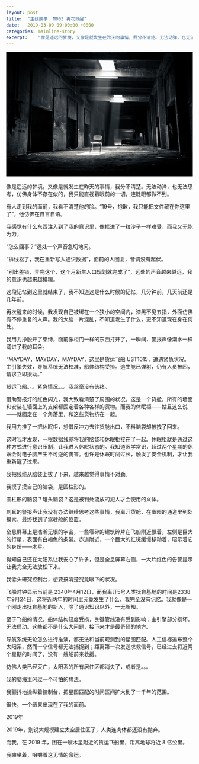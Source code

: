 ```yaml
---
layout: post
title:  "主线故事: M003 再次苏醒"
date:   2019-03-09 09:00:00 +0800
categories: mainline-story
excerpt:    "像是遥远的梦境，又像是就发生在昨天的事情，我分不清楚。无法动弹，也无法思考，仿佛身体不存在似的，我只能直视着眼前的一切，连眨眼都做不到..."
---
```


![title-image](/assets/lost-places.jpg)

像是遥远的梦境，又像是就发生在昨天的事情，我分不清楚。无法动弹，也无法思考，仿佛身体不存在似的，我只能直视着眼前的一切，连眨眼都做不到。

有人走到我的面前，我看不清楚他的脸。“19号，抱歉，我只能把文件藏在你这里了”，他仿佛在自言自语。

我感觉有什么东西注入到了我的意识里，像揉进了一粒沙子一样难受，而我又无能为力。

“怎么回事？”远处一个声音急切地问。

“排线松了，我在重新写入通识数据”，面前的人回复，音调没有起伏。

“别出差错，弄完这个，这个月新生人口规划就完成了”，远处的声音越来越远，我的意识也越来越模糊。

这段记忆到这里就结束了，我不知道这是什么时候的记忆，几分钟前，几天前还是几年前。

再次醒来的时候，我发现自己被绑在一个狭小的空间内，漆黑不见五指，外面仿佛有不停重复的人声。我的大脑一片混乱，不知道发生了什么，更不知道现在身在何处。

我用力挣脱开了束缚，面前像柜门一样的东西打开了，一瞬间，警报声像潮水一样涌进了我的耳朵。

“MAYDAY，MAYDAY，MAYDAY，这里是货运飞船 UST1015，遭遇紧急状况。主引擎失效，导航系统无法校准，船体结构受损。逃生舱已弹射，仍有人员被困，请求立即援助。”

货运飞船。。。紧急情况。。。我丝毫没有头绪。

借助警报灯的红色闪光，我大致看清楚了周围的状况。这是一个货舱，所有的墙面和安装在墙面上的支架都固定着各种各样的货物。而我的休眠柜——姑且这么说——就固定在一个角落里，和这些货物挤在一起。

我用力推了一把休眠柜，想借反冲力去往货舱出口，不料脑袋却被拽了回来。​

这时我才发现，一根数据线缆将我的脑袋和休眠柜接在了一起。休眠柜就是通过这种方式进行意识压制，让我进入休眠状态的。我知道医学常识，超过两个星期的休眠会对电子脑产生不可逆的伤害。也许是休眠时间过长，触发了安全机制，才让我重新醒了过来。

我把线缆从脑袋上拔了下来，越来越觉得事情不对劲。

我摸了摸自己的脑袋，是圆柱形的。

圆柱形的脑袋？罐头脑袋？这是被判处流放的犯人才会使用的义体。

刺耳的警报声让我没有办法继续思考这些事情，我离开货舱，在幽暗的通道里到处摸索，最终找到了驾驶舱的位置。

全息屏幕上是浩瀚无垠的宇宙，一些零碎的建筑碎片在飞船附近飘着，左侧是巨大的行星，表面有白褐色的条带。赤道附近，一个巨大的红斑缓慢移动着，昭示着它的身份——木星。

得知自己还在太阳系让我安心了许多，但是全息屏幕右侧，一大片红色的告警提示让我完全无法放松下来。

我低头研究控制台，想要搞清楚究竟眼下的状况。

飞船时钟显示当前是 2340年4月12日，而我离开5号人类抚育基地的时间是2338年9月24日，这将近两年的时间里究竟发生了什么，我完全没有记忆。我就像是一个刚走出抚育基地的新人，除了通识知识以外，一无所知。

至于飞船的情况，船体结构轻度受损，关键管线没有受到影响；主引擎部分损坏，无法启动。这些都不是什么大问题，接下来才是最奇怪的地方。

导航系统无论怎么进行推演，都无法和当前观测到的星图匹配。人工信标遍布整个太阳系，然而一个信号都无法捕捉到；距离第一次发送求救信号，已经过去将近两个星期的时间了，没有一艘船前来救援。

仿佛人类已经灭亡，太阳系的所有居住区都消失了，或者是。。。

我的脑海里闪过一个可怕的想法。

我颤抖地操纵着控制台，把星图匹配的时间区间扩大到了一千年的范围。

很快，一个结果出现在了我的面前。

2019年

2019年，别说大规模建立太空居住区了，人类连肉体都还没有抛弃。

而我，在 2019 年，困在一艘木星附近的货运飞船里，距离地球将近 8 亿公里。

我瘫坐着，咀嚼着这无情的命运。